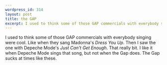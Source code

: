 ```yaml
--- 
wordpress_id: 314
layout: post
title: the GAP
excerpt: I used to think some of those GAP commercials with everybody singing were cool.  Like when they sang Madonna's <I>Dress You Up</I>.  Then I saw the one with Depeche Mode's <I>Just Can't Get Enough</I>.  That really bit.  I like it when Depeche Mode sings that song, but not when the Gap does.  The Gap sucks at times like these.
---
```

I used to think some of those GAP commercials with everybody singing were cool.  Like when they sang Madonna's <I>Dress You Up</I>.  Then I saw the one with Depeche Mode's <I>Just Can't Get Enough</I>.  That really bit.  I like it when Depeche Mode sings that song, but not when the Gap does.  The Gap sucks at times like these.
